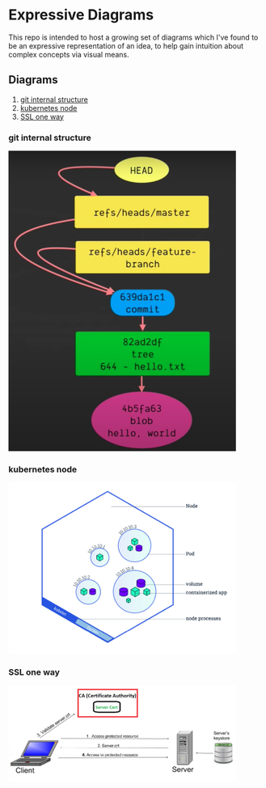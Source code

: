 # Expressive Diagrams

This repo is intended to host a growing set of diagrams which I've found to be an expressive representation of an idea, to help gain intuition about complex concepts via visual means.

## Diagrams

1. [git internal structure](#git-internal-structure)
2. [kubernetes node](#kubernetes-node)
3. [SSL one way](#SSL-one-way)

### git internal structure

<img src="https://github.com/kobibarhanin/expressive-diagrams/blob/main/diagrams/git_internal_structure.png?raw=true"
    width="450px" border="0" alt="git_internal_structure">

### kubernetes node

<img src="https://github.com/kobibarhanin/expressive-diagrams/blob/main/diagrams/kube_node.png?raw=true"
    width="450px" border="0" alt="kube_node">

### SSL one way

<img src="https://github.com/kobibarhanin/expressive-diagrams/blob/main/diagrams/ssl_one_way.png?raw=true"
    width="450px" border="0" alt="ssl_one_way">